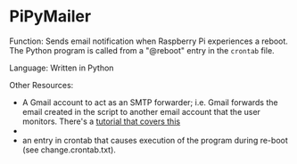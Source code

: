 # PiPyMailer

Function: Sends email notification when Raspberry Pi experiences a reboot. The Python program is called from a "@reboot" entry in the `crontab` file.

Language: Written in Python

Other Resources: 

* A Gmail account to act as an SMTP forwarder; i.e. Gmail forwards the email created in the script to another email account that the user monitors. There's a [tutorial that covers this](http://naelshiab.com/tutorial-send-email-python/)
*  
* an entry in crontab that causes execution of the program during re-boot (see change.crontab.txt).

